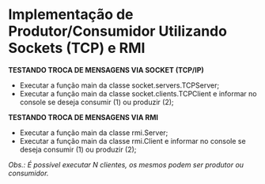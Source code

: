# Implementação de Produtor/Consumidor Utilizando Sockets (TCP) e RMI

**TESTANDO TROCA DE MENSAGENS VIA SOCKET (TCP/IP)**

- Executar a função main da classe socket.servers.TCPServer;
- Executar a função main da classe socket.clients.TCPClient e informar no console se deseja consumir (1) ou produzir (2);

**TESTANDO TROCA DE MENSAGENS VIA RMI**

- Executar a função main da classe rmi.Server;
- Executar a função main da classe rmi.Client e informar no console se deseja consumir (1) ou produzir (2);

*Obs.: É possível executar N clientes, os mesmos podem ser produtor ou consumidor.*
